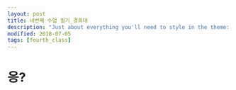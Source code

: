 ```yaml
---
layout: post
title: 네번째 수업 필기_경희대
description: "Just about everything you'll need to style in the theme: headings, paragraphs, blockquotes, tables, code blocks, and more."
modified: 2018-07-05
tags: [fourth_class]
---
```


# 응?
